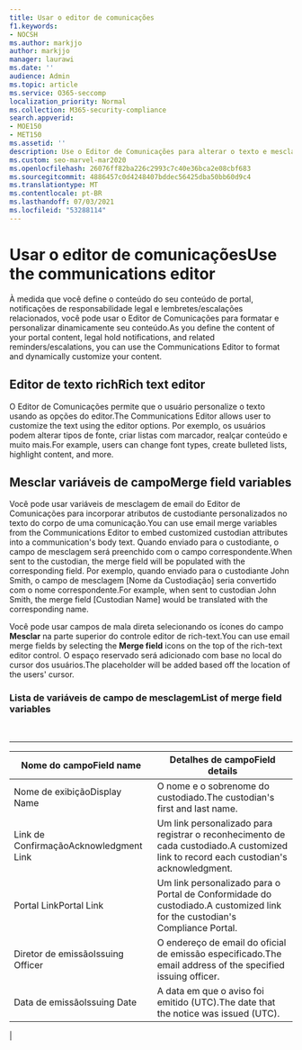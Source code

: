 ```yaml
---
title: Usar o editor de comunicações
f1.keywords:
- NOCSH
ms.author: markjjo
author: markjjo
manager: laurawi
ms.date: ''
audience: Admin
ms.topic: article
ms.service: O365-seccomp
localization_priority: Normal
ms.collection: M365-security-compliance
search.appverid:
- MOE150
- MET150
ms.assetid: ''
description: Use o Editor de Comunicações para alterar o texto e mesclar variáveis de campo ao formatar seu conteúdo.
ms.custom: seo-marvel-mar2020
ms.openlocfilehash: 26076ff82ba226c2993c7c40e36bca2e08cbf683
ms.sourcegitcommit: 4886457c0d4248407bddec56425dba50bb60d9c4
ms.translationtype: MT
ms.contentlocale: pt-BR
ms.lasthandoff: 07/03/2021
ms.locfileid: "53288114"
---
```

# <a name="use-the-communications-editor"></a><span data-ttu-id="a580c-103">Usar o editor de comunicações</span><span class="sxs-lookup"><span data-stu-id="a580c-103">Use the communications editor</span></span>

<span data-ttu-id="a580c-104">À medida que você define o conteúdo do seu conteúdo de portal, notificações de responsabilidade legal e lembretes/escalações relacionados, você pode usar o Editor de Comunicações para formatar e personalizar dinamicamente seu conteúdo.</span><span class="sxs-lookup"><span data-stu-id="a580c-104">As you define the content of your portal content, legal hold notifications, and related reminders/escalations, you can use the Communications Editor to format and dynamically customize your content.</span></span>

## <a name="rich-text-editor"></a><span data-ttu-id="a580c-105">Editor de texto rich</span><span class="sxs-lookup"><span data-stu-id="a580c-105">Rich text editor</span></span>

<span data-ttu-id="a580c-106">O Editor de Comunicações permite que o usuário personalize o texto usando as opções do editor.</span><span class="sxs-lookup"><span data-stu-id="a580c-106">The Communications Editor allows user to customize the text using the editor options.</span></span> <span data-ttu-id="a580c-107">Por exemplo, os usuários podem alterar tipos de fonte, criar listas com marcador, realçar conteúdo e muito mais.</span><span class="sxs-lookup"><span data-stu-id="a580c-107">For example, users can change font types, create bulleted lists, highlight content, and more.</span></span>

## <a name="merge-field-variables"></a><span data-ttu-id="a580c-108">Mesclar variáveis de campo</span><span class="sxs-lookup"><span data-stu-id="a580c-108">Merge field variables</span></span>

<span data-ttu-id="a580c-109">Você pode usar variáveis de mesclagem de email do Editor de Comunicações para incorporar atributos de custodiante personalizados no texto do corpo de uma comunicação.</span><span class="sxs-lookup"><span data-stu-id="a580c-109">You can use email merge variables from the Communications Editor to embed customized custodian attributes into a communication's body text.</span></span> <span data-ttu-id="a580c-110">Quando enviado para o custodiante, o campo de mesclagem será preenchido com o campo correspondente.</span><span class="sxs-lookup"><span data-stu-id="a580c-110">When sent to the custodian, the merge field will be populated with the corresponding field.</span></span> <span data-ttu-id="a580c-111">Por exemplo, quando enviado para o custodiante John Smith, o campo de mesclagem [Nome da Custodiação] seria convertido com o nome correspondente.</span><span class="sxs-lookup"><span data-stu-id="a580c-111">For example, when sent to custodian John Smith, the merge field [Custodian Name] would be translated with the corresponding name.</span></span>

<span data-ttu-id="a580c-112">Você pode usar campos de mala direta selecionando os ícones do campo **Mesclar** na parte superior do controle editor de rich-text.</span><span class="sxs-lookup"><span data-stu-id="a580c-112">You can use email merge fields by selecting the **Merge field** icons on the top of the rich-text editor control.</span></span> <span data-ttu-id="a580c-113">O espaço reservado será adicionado com base no local do cursor dos usuários.</span><span class="sxs-lookup"><span data-stu-id="a580c-113">The placeholder will be added based off the location of the users' cursor.</span></span>

### <a name="list-of-merge-field-variables"></a><span data-ttu-id="a580c-114">Lista de variáveis de campo de mesclagem</span><span class="sxs-lookup"><span data-stu-id="a580c-114">List of merge field variables</span></span>

<br>

****

|<span data-ttu-id="a580c-115">Nome do campo</span><span class="sxs-lookup"><span data-stu-id="a580c-115">Field name</span></span>|<span data-ttu-id="a580c-116">Detalhes de campo</span><span class="sxs-lookup"><span data-stu-id="a580c-116">Field details</span></span>|
|---|---|
|<span data-ttu-id="a580c-117">Nome de exibição</span><span class="sxs-lookup"><span data-stu-id="a580c-117">Display Name</span></span>|<span data-ttu-id="a580c-118">O nome e o sobrenome do custodiado.</span><span class="sxs-lookup"><span data-stu-id="a580c-118">The custodian's first and last name.</span></span>|
|<span data-ttu-id="a580c-119">Link de Confirmação</span><span class="sxs-lookup"><span data-stu-id="a580c-119">Acknowledgment Link</span></span>|<span data-ttu-id="a580c-120">Um link personalizado para registrar o reconhecimento de cada custodiado.</span><span class="sxs-lookup"><span data-stu-id="a580c-120">A customized link to record each custodian's acknowledgment.</span></span>|
|<span data-ttu-id="a580c-121">Portal Link</span><span class="sxs-lookup"><span data-stu-id="a580c-121">Portal Link</span></span>|<span data-ttu-id="a580c-122">Um link personalizado para o Portal de Conformidade do custodiado.</span><span class="sxs-lookup"><span data-stu-id="a580c-122">A customized link for the custodian's Compliance Portal.</span></span>|
|<span data-ttu-id="a580c-123">Diretor de emissão</span><span class="sxs-lookup"><span data-stu-id="a580c-123">Issuing Officer</span></span>|<span data-ttu-id="a580c-124">O endereço de email do oficial de emissão especificado.</span><span class="sxs-lookup"><span data-stu-id="a580c-124">The email address of the specified issuing officer.</span></span>|
|<span data-ttu-id="a580c-125">Data de emissão</span><span class="sxs-lookup"><span data-stu-id="a580c-125">Issuing Date</span></span>|<span data-ttu-id="a580c-126">A data em que o aviso foi emitido (UTC).</span><span class="sxs-lookup"><span data-stu-id="a580c-126">The date that the notice was issued (UTC).</span></span>|
|
